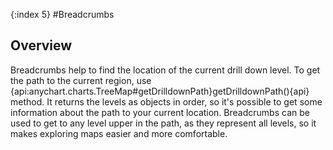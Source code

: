 {:index 5}
#Breadcrumbs

## Overview

Breadcrumbs help to find the location of the current drill down level. To get the path to the current region, use {api:anychart.charts.TreeMap#getDrilldownPath}getDrilldownPath(){api} method. It returns the levels as objects in order, so it's possible to get some information about the path to your current location. Breadcrumbs can be used to get to any level upper in the path, as they represent all levels, so it makes exploring maps easier and more comfortable. 